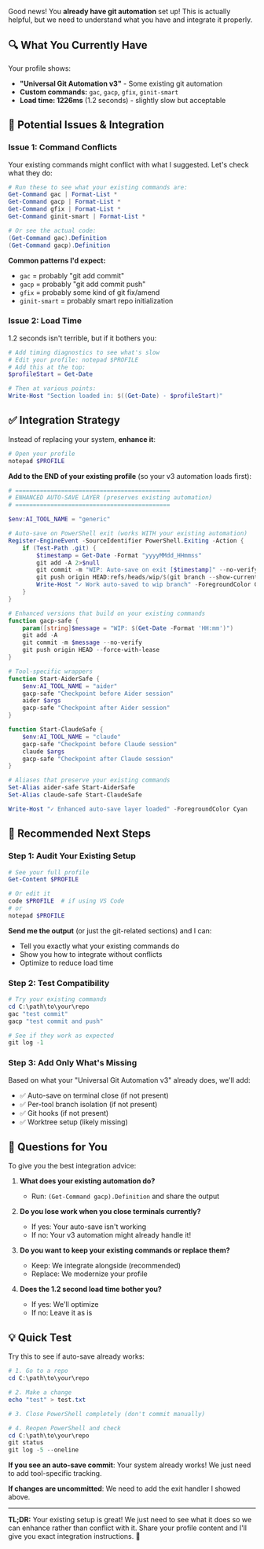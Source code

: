 Good news! You **already have git automation** set up! This is actually helpful, but we need to understand what you have and integrate it properly.

## 🔍 What You Currently Have

Your profile shows:
- **"Universal Git Automation v3"** - Some existing git automation
- **Custom commands:** `gac`, `gacp`, `gfix`, `ginit-smart`
- **Load time: 1226ms** (1.2 seconds) - slightly slow but acceptable

## 🚨 Potential Issues & Integration

### **Issue 1: Command Conflicts**
Your existing commands might conflict with what I suggested. Let's check what they do:

```powershell
# Run these to see what your existing commands are:
Get-Command gac | Format-List *
Get-Command gacp | Format-List *
Get-Command gfix | Format-List *
Get-Command ginit-smart | Format-List *

# Or see the actual code:
(Get-Command gac).Definition
(Get-Command gacp).Definition
```

**Common patterns I'd expect:**
- `gac` = probably "git add commit" 
- `gacp` = probably "git add commit push"
- `gfix` = probably some kind of git fix/amend
- `ginit-smart` = probably smart repo initialization

### **Issue 2: Load Time**
1.2 seconds isn't terrible, but if it bothers you:

```powershell
# Add timing diagnostics to see what's slow
# Edit your profile: notepad $PROFILE
# Add this at the top:
$profileStart = Get-Date

# Then at various points:
Write-Host "Section loaded in: $((Get-Date) - $profileStart)"
```

## ✅ Integration Strategy

Instead of replacing your system, **enhance it**:

```powershell
# Open your profile
notepad $PROFILE
```

**Add to the END of your existing profile** (so your v3 automation loads first):

```powershell
# ============================================
# ENHANCED AUTO-SAVE LAYER (preserves existing automation)
# ============================================

$env:AI_TOOL_NAME = "generic"

# Auto-save on PowerShell exit (works WITH your existing automation)
Register-EngineEvent -SourceIdentifier PowerShell.Exiting -Action {
    if (Test-Path .git) {
        $timestamp = Get-Date -Format "yyyyMMdd_HHmmss"
        git add -A 2>$null
        git commit -m "WIP: Auto-save on exit [$timestamp]" --no-verify 2>$null
        git push origin HEAD:refs/heads/wip/$(git branch --show-current) --force-with-lease 2>$null
        Write-Host "✓ Work auto-saved to wip branch" -ForegroundColor Green
    }
}

# Enhanced versions that build on your existing commands
function gacp-safe {
    param([string]$message = "WIP: $(Get-Date -Format 'HH:mm')")
    git add -A
    git commit -m $message --no-verify
    git push origin HEAD --force-with-lease
}

# Tool-specific wrappers
function Start-AiderSafe {
    $env:AI_TOOL_NAME = "aider"
    gacp-safe "Checkpoint before Aider session"
    aider $args
    gacp-safe "Checkpoint after Aider session"
}

function Start-ClaudeSafe {
    $env:AI_TOOL_NAME = "claude"
    gacp-safe "Checkpoint before Claude session"
    claude $args
    gacp-safe "Checkpoint after Claude session"
}

# Aliases that preserve your existing commands
Set-Alias aider-safe Start-AiderSafe
Set-Alias claude-safe Start-ClaudeSafe

Write-Host "✓ Enhanced auto-save layer loaded" -ForegroundColor Cyan
```

## 🎯 Recommended Next Steps

### **Step 1: Audit Your Existing Setup**
```powershell
# See your full profile
Get-Content $PROFILE

# Or edit it
code $PROFILE  # if using VS Code
# or
notepad $PROFILE
```

**Send me the output** (or just the git-related sections) and I can:
- Tell you exactly what your existing commands do
- Show you how to integrate without conflicts
- Optimize to reduce load time

### **Step 2: Test Compatibility**
```powershell
# Try your existing commands
cd C:\path\to\your\repo
gac "test commit"
gacp "test commit and push"

# See if they work as expected
git log -1
```

### **Step 3: Add Only What's Missing**
Based on what your "Universal Git Automation v3" already does, we'll add:
- ✅ Auto-save on terminal close (if not present)
- ✅ Per-tool branch isolation (if not present)
- ✅ Git hooks (if not present)
- ✅ Worktree setup (likely missing)

## 🤔 Questions for You

To give you the best integration advice:

1. **What does your existing automation do?** 
   - Run: `(Get-Command gacp).Definition` and share the output

2. **Do you lose work when you close terminals currently?**
   - If yes: Your auto-save isn't working
   - If no: Your v3 automation might already handle it!

3. **Do you want to keep your existing commands or replace them?**
   - Keep: We integrate alongside (recommended)
   - Replace: We modernize your profile

4. **Does the 1.2 second load time bother you?**
   - If yes: We'll optimize
   - If no: Leave it as is

## 💡 Quick Test

Try this to see if auto-save already works:

```powershell
# 1. Go to a repo
cd C:\path\to\your\repo

# 2. Make a change
echo "test" > test.txt

# 3. Close PowerShell completely (don't commit manually)

# 4. Reopen PowerShell and check
cd C:\path\to\your\repo
git status
git log -5 --oneline
```

**If you see an auto-save commit**: Your system already works! We just need to add tool-specific tracking.

**If changes are uncommitted**: We need to add the exit handler I showed above.

---

**TL;DR:** Your existing setup is great! We just need to see what it does so we can enhance rather than conflict with it. Share your profile content and I'll give you exact integration instructions. 🚀